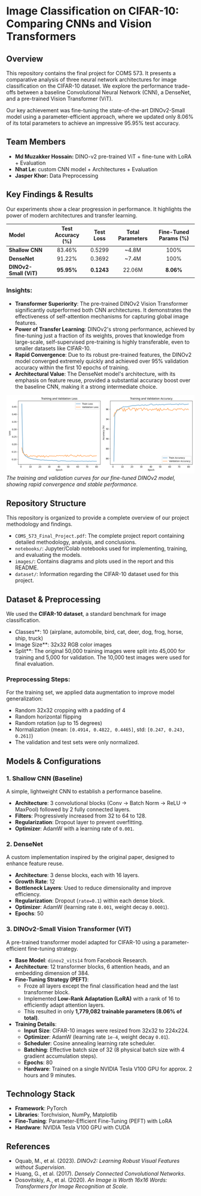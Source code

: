 # Image Classification on CIFAR-10: Comparing CNNs and Vision Transformers

## Overview
This repository contains the final project for COMS 573. It presents a comparative analysis of three neural network architectures for image classification on the CIFAR-10 dataset. We explore the performance trade-offs between a baseline Convolutional Neural Network (CNN), a DenseNet, and a pre-trained Vision Transformer (ViT).

Our key achievement was fine-tuning the state-of-the-art DINOv2-Small model using a parameter-efficient approach, where we updated only 8.06% of its total parameters to achieve an impressive 95.95% test accuracy.

## Team Members
- **Md Muzakker Hossain:** DINO-v2 pre-trained ViT + fine-tune with LoRA + Evaluation
- **Nhat Le:** custom CNN model + Architectures + Evaluation
- **Jasper Khor:** Data Preprocessing

## Key Findings & Results
Our experiments show a clear progression in performance. It highlights the power of modern architectures and transfer learning.

| Model | Test Accuracy (%) | Test Loss | Total Parameters | Fine-Tuned Params (%) |
| :--- | :---: | :---: | :---: | :---: |
| **Shallow CNN** | 83.46% | 0.5299 | ~4.8M | 100% |
| **DenseNet** | 91.22% | 0.3692 | ~7.4M | 100% |
| **DINOv2-Small (ViT)** | **95.95%** | **0.1243** | 22.06M | **8.06%** |

### Insights:
* **Transformer Superiority**: The pre-trained DINOv2 Vision Transformer significantly outperformed both CNN architectures. It demonstrates the effectiveness of self-attention mechanisms for capturing global image features.
* **Power of Transfer Learning**: DINOv2's strong performance, achieved by fine-tuning just a fraction of its weights, proves that knowledge from large-scale, self-supervised pre-training is highly transferable, even to smaller datasets like CIFAR-10.
* **Rapid Convergence**: Due to its robust pre-trained features, the DINOv2 model converged extremely quickly and achieved over 95% validation accuracy within the first 10 epochs of training.
* **Architectural Value**: The DenseNet model's architecture, with its emphasis on feature reuse, provided a substantial accuracy boost over the baseline CNN, making it a strong intermediate choice.

![The training and validation curves for our fine-tuned DINOv2 model, showing rapid convergence and stable performance](images/dinov2_training_curves.png)
*The training and validation curves for our fine-tuned DINOv2 model, showing rapid convergence and stable performance.*


## Repository Structure
This repository is organized to provide a complete overview of our project methodology and findings.
* `COMS_573_Final_Project.pdf`: The complete project report containing detailed methodology, analysis, and conclusions.
* `notebooks/`: Jupyter/Colab notebooks used for implementing, training, and evaluating the models.
* `images/`: Contains diagrams and plots used in the report and this README.
* `dataset/`: Information regarding the CIFAR-10 dataset used for this project.

## Dataset & Preprocessing
We used the **CIFAR-10 dataset**, a standard benchmark for image classification.
* Classes**: 10 (airplane, automobile, bird, cat, deer, dog, frog, horse, ship, truck)
* Image Size**: 32x32 RGB color images 
* Split**: The original 50,000 training images were split into 45,000 for training and 5,000 for validation. The 10,000 test images were used for final evaluation.

### Preprocessing Steps:
For the training set, we applied data augmentation to improve model generalization:
* Random 32x32 cropping with a padding of 4 
* Random horizontal flipping 
* Random rotation (up to 15 degrees) 
* Normalization (mean: `[0.4914, 0.4822, 0.4465]`, std: `[0.247, 0.243, 0.261]`) 
* The validation and test sets were only normalized.

## Models & Configurations
### 1. Shallow CNN (Baseline)
A simple, lightweight CNN to establish a performance baseline.
* **Architecture**: 3 convolutional blocks (Conv -> Batch Norm -> ReLU -> MaxPool) followed by 2 fully connected layers.
* **Filters**: Progressively increased from 32 to 64 to 128.
* **Regularization**: Dropout layer to prevent overfitting.
* **Optimizer**: AdamW with a learning rate of `0.001`.

### 2. DenseNet
A custom implementation inspired by the original paper, designed to enhance feature reuse.
* **Architecture**: 3 dense blocks, each with 16 layers.
* **Growth Rate**: 12
* **Bottleneck Layers**: Used to reduce dimensionality and improve efficiency.
* **Regularization**: Dropout (`rate=0.1`) within each dense block.
* **Optimizer**: AdamW (learning rate `0.001`, weight decay `0.0001`).
* **Epochs**: 50 

### 3. DINOv2-Small Vision Transformer (ViT)
A pre-trained transformer model adapted for CIFAR-10 using a parameter-efficient fine-tuning strategy.
* **Base Model**: `dinov2_vits14` from Facebook Research.
* **Architecture**: 12 transformer blocks, 6 attention heads, and an embedding dimension of 384.
* **Fine-Tuning Strategy (PEFT)**:
    * Froze all layers except the final classification head and the last transformer block.
    * Implemented **Low-Rank Adaptation (LoRA)** with a rank of 16 to efficiently adapt attention layers.
    * This resulted in only **1,779,082 trainable parameters (8.06% of total)**.
* **Training Details**:
    * **Input Size**: CIFAR-10 images were resized from 32x32 to 224x224.
    * **Optimizer**: AdamW (learning rate `1e-4`, weight decay `0.01`).
    * **Scheduler**: Cosine annealing learning rate scheduler.
    * **Batching**: Effective batch size of 32 (8 physical batch size with 4 gradient accumulation steps).
    * **Epochs**: 80
    * **Hardware**: Trained on a single NVIDIA Tesla V100 GPU for approx. 2 hours and 9 minutes.

## Technology Stack
* **Framework**: PyTorch
* **Libraries**: Torchvision, NumPy, Matplotlib
* **Fine-Tuning**: Parameter-Efficient Fine-Tuning (PEFT) with LoRA
* **Hardware**: NVIDIA Tesla V100 GPU with CUDA 

## References
* Oquab, M., et al. (2023). *DINOv2: Learning Robust Visual Features without Supervision*.
* Huang, G., et al. (2017). *Densely Connected Convolutional Networks*. 
* Dosovitskiy, A., et al. (2020). *An Image is Worth 16x16 Words: Transformers for Image Recognition at Scale*.
